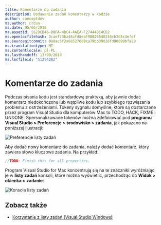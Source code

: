 ```yaml
---
title: Komentarze do zadania
description: Dodawanie zadań komentarzy w kodzie
author: conceptdev
ms.author: crdun
ms.date: 05/06/2018
ms.assetid: 562DCB46-D8FA-4DC4-AAEA-F274448C4CD2
ms.openlocfilehash: 3caef73ba46afd8eaf90826540248cb2d5c4efef
ms.sourcegitcommit: 0a8ac5f2a685270d9ca79bb39d26fd90099bfa29
ms.translationtype: MT
ms.contentlocale: pl-PL
ms.lasthandoff: 11/09/2018
ms.locfileid: "51294282"
---
```

# <a name="task-comments"></a>Komentarze do zadania

Podczas pisania kodu jest standardową praktyką, aby jawnie dodać komentarz niedokończone lub wątpliwe kodu lub szybkiego rozwiązania problemu z ostrzeżeniami. Tokeny sygnału domyślne, które są dostarczane przez program Visual Studio dla komputerów Mac to TODO, HACK, FIXME i UNDONE. Spersonalizowane tokenów można zdefiniować pod **programu Visual Studio > Preferencje > środowisko > zadania**, jak pokazano na poniższej ilustracji:

![Preferencje listy zadań](media/source-editor-image10.png)

Aby dodać nowy komentarz do zadania, należy dodać komentarz, który zawiera słowo kluczowe zadania. Na przykład:

```csharp
//TODO: Finish this for all properties.
```

Program Visual Studio for Mac koncentrują się na te znaczniki wyróżniając je w **listy zadań** konsoli, które można wyświetlić, przechodząc do **Widok > okienka > zadanie**:

![Konsola listy zadań](media/source-editor-image11.png)

## <a name="see-also"></a>Zobacz także

- [Korzystanie z listy zadań (Visual Studio Windows)](/visualstudio/ide/using-the-task-list)